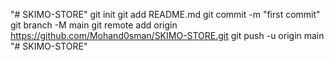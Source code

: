 "# SKIMO-STORE"  git init git add README.md git commit -m "first commit" git branch -M main git remote add origin https://github.com/Mohand0sman/SKIMO-STORE.git git push -u origin main
"# SKIMO-STORE" 
